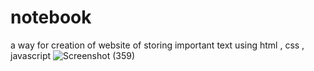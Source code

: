 # notebook
a way for creation of website of storing important text using html , css , javascript
![Screenshot (359)](https://github.com/OM-TRIPATHI1513/notebook/assets/90430815/05e3de0f-0bf5-415f-84c1-3c95c5fcf6f1)
